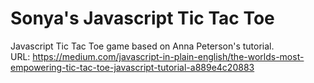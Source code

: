 # Sonya's Javascript Tic Tac Toe

Javascript Tic Tac Toe game based on Anna Peterson's tutorial.\
URL: https://medium.com/javascript-in-plain-english/the-worlds-most-empowering-tic-tac-toe-javascript-tutorial-a889e4c20883
